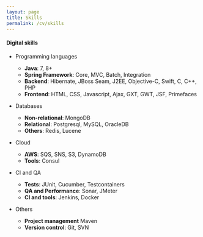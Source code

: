 ```yaml
---
layout: page
title: Skills
permalink: /cv/skills
---
```


#### Digital skills

* Programming languages
	* **Java**: 7, 8+
	* **Spring Framework**: Core, MVC, Batch, Integration
	* **Backend**: Hibernate, JBoss Seam, J2EE, Objective-C, Swift, C, C++, PHP
	* **Frontend**: HTML, CSS, Javascript, Ajax, GXT, GWT, JSF, Primefaces

* Databases
	* **Non-relational**: MongoDB
	* **Relational**: Postgresql, MySQL, OracleDB
	* **Others**: Redis, Lucene

* Cloud
	* **AWS**: SQS, SNS, S3, DynamoDB
	* **Tools**: Consul

* CI and QA
	* **Tests**: JUnit, Cucumber, Testcontainers
	* **QA and Performance**: Sonar, JMeter
	* **CI and tools**: Jenkins, Docker
	
* Others
	* **Project management** Maven
	* **Version control**: Git, SVN
	
